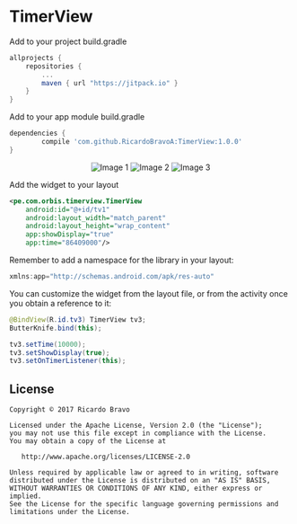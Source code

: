 # TimerView

Add to your project build.gradle
```gradle
allprojects {
	repositories {
		...
		maven { url "https://jitpack.io" }
	}
}
```

Add to your app module build.gradle
```gradle
dependencies {
        compile 'com.github.RicardoBravoA:TimerView:1.0.0'
}
```

<p align="center">
  <img src="https://github.com/RicardoBravoA/TimerView/tree/master/img/img_1.png" alt="Image 1"/>
  <img src="https://github.com/RicardoBravoA/TimerView/tree/master/img/img_2.png" alt="Image 2"/>
  <img src="https://github.com/RicardoBravoA/TimerView/tree/master/img/img_3.png" alt="Image 3"/>
</p>

Add the widget to your layout
```xml
<pe.com.orbis.timerview.TimerView
    android:id="@+id/tv1"
    android:layout_width="match_parent"
    android:layout_height="wrap_content"
    app:showDisplay="true"
    app:time="86409000"/>
```

Remember to add a namespace for the library in your layout:
```javascript
xmlns:app="http://schemas.android.com/apk/res-auto"
```

You can customize the widget from the layout file, or from the activity once you obtain a reference to it:
```java
@BindView(R.id.tv3) TimerView tv3;
ButterKnife.bind(this);

tv3.setTime(10000);
tv3.setShowDisplay(true);
tv3.setOnTimerListener(this);
```

License
--------

    Copyright © 2017 Ricardo Bravo

    Licensed under the Apache License, Version 2.0 (the "License");
    you may not use this file except in compliance with the License.
    You may obtain a copy of the License at

       http://www.apache.org/licenses/LICENSE-2.0

    Unless required by applicable law or agreed to in writing, software
    distributed under the License is distributed on an "AS IS" BASIS,
    WITHOUT WARRANTIES OR CONDITIONS OF ANY KIND, either express or implied.
    See the License for the specific language governing permissions and
    limitations under the License.